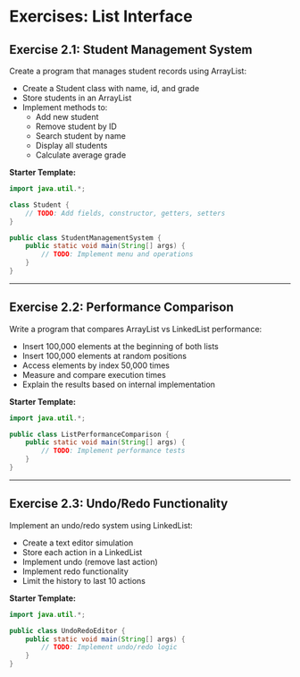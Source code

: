# Exercises: List Interface

## Exercise 2.1: Student Management System
Create a program that manages student records using ArrayList:
- Create a Student class with name, id, and grade
- Store students in an ArrayList
- Implement methods to:
  - Add new student
  - Remove student by ID
  - Search student by name
  - Display all students
  - Calculate average grade

**Starter Template:**
```java
import java.util.*;

class Student {
    // TODO: Add fields, constructor, getters, setters
}

public class StudentManagementSystem {
    public static void main(String[] args) {
        // TODO: Implement menu and operations
    }
}
```

---

## Exercise 2.2: Performance Comparison
Write a program that compares ArrayList vs LinkedList performance:
- Insert 100,000 elements at the beginning of both lists
- Insert 100,000 elements at random positions
- Access elements by index 50,000 times
- Measure and compare execution times
- Explain the results based on internal implementation

**Starter Template:**
```java
import java.util.*;

public class ListPerformanceComparison {
    public static void main(String[] args) {
        // TODO: Implement performance tests
    }
}
```

---

## Exercise 2.3: Undo/Redo Functionality
Implement an undo/redo system using LinkedList:
- Create a text editor simulation
- Store each action in a LinkedList
- Implement undo (remove last action)
- Implement redo functionality
- Limit the history to last 10 actions

**Starter Template:**
```java
import java.util.*;

public class UndoRedoEditor {
    public static void main(String[] args) {
        // TODO: Implement undo/redo logic
    }
} 